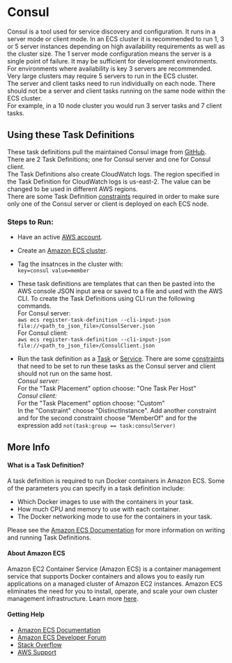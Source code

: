 # Consul

Consul is a tool used for service discovery and configuration. It runs in a server mode or client mode.  In an ECS cluster it is recommended to run 1, 3 or 5 server instances depending on high availability requirements as well as the cluster size.  The 1 server mode configuration means the server is a single point of failure.  It may be sufficient for development environments.  For environments where availability is key 3 servers are recommended.  Very large clusters may require 5 servers to run in the ECS cluster.  
The server and client tasks need to run individually on each node.  There should not be a server and client tasks running on the same node within the ECS cluster.  
For example, in a 10 node cluster you would run 3 server tasks and 7 client tasks.

## Using these Task Definitions
These task definitions pull the maintained Consul image from [GitHub](https://github.com/hashicorp/consul).  
There are 2 Task Definitions; one for Consul server and one for Consul client.  
The Task Definitions also create CloudWatch logs.  The region specified in the Task Definition for CloudWatch logs is us-east-2.  The value can be changed to be used in different AWS regions.  
There are some Task Definition [constraints](http://docs.aws.amazon.com/AmazonECS/latest/developerguide/task-placement-constraints.html) required in order to make sure only one of the Consul server or client is deployed on each ECS node.

### Steps to Run:
* Have an active [AWS account](https://portal.aws.amazon.com/billing/signup#/start).
* Create an [Amazon ECS cluster](http://docs.aws.amazon.com/AmazonECS/latest/developerguide/create_cluster.html).
* Tag the insatnces in the cluster with:  
`key=consul value=member`
* These task definitions are templates that can then be pasted into the AWS console JSON input area or saved to a file and used with the AWS CLI.  To create the Task Definitions using CLI run the following commands.  
For Consul server:  
`aws ecs register-task-definition --cli-input-json file://<path_to_json_file>/ConsulServer.json`  
For Consul client:  
`aws ecs register-task-definition --cli-input-json file://<path_to_json_file>/ConsulClient.json`

* Run the task definition as a [Task](http://docs.aws.amazon.com/AmazonECS/latest/developerguide/scheduling_tasks.html) or [Service](http://docs.aws.amazon.com/AmazonECS/latest/developerguide/ecs_services.html).  There are some [constraints](http://docs.aws.amazon.com/AmazonECS/latest/developerguide/task-placement-constraints.html) that need to be set to run these tasks as the Consul server and client should not run on the same host.  
_Consul server:_  
For the "Task Placement" option choose: "One Task Per Host"  
_Consul client:_  
For the "Task Placement" option choose: "Custom"  
In the "Constraint" choose "DistinctInstance".  Add another constraint and for the second constraint choose "MemberOf" and for the expression add `not(task:group == task:consulServer)`

## More Info
#### What is a Task Definition?
A task definition is required to run Docker containers in Amazon ECS. Some of the parameters you can specify in a task definition include:

* Which Docker images to use with the containers in your task.
* How much CPU and memory to use with each container.
* The Docker networking mode to use for the containers in your task.

Please see the [Amazon ECS Documentation](http://docs.aws.amazon.com/AmazonECS/latest/developerguide/task_definitions.html) for more information on writing and running Task Definitions.

#### About Amazon ECS
Amazon EC2 Container Service (Amazon ECS) is a container management service that supports Docker containers and allows you to easily run applications on a managed cluster of Amazon EC2 instances. Amazon ECS eliminates the need for you to install, operate, and scale your own cluster management infrastructure. Learn more [here](https://aws.amazon.com/ecs).

#### Getting Help
* [Amazon ECS Documentation](http://docs.aws.amazon.com/AmazonECS/latest/developerguide/Welcome.html)
* [Amazon ECS Developer Forum](https://forums.aws.amazon.com/forum.jspa?forumID=187)
* [Stack Overflow](https://stackoverflow.com/questions/tagged/amazon-ecs)
* [AWS Support](https://aws.amazon.com/premiumsupport/)
